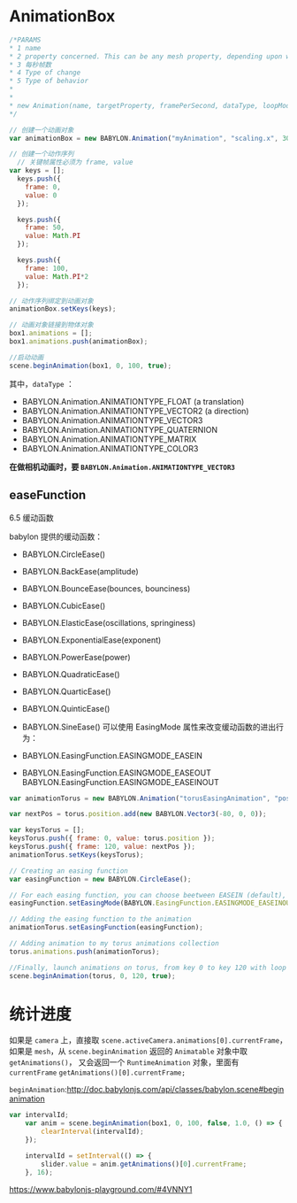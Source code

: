 # AnimationBox

```js
/*PARAMS
* 1 name
* 2 property concerned. This can be any mesh property, depending upon what you want to change. Here we want to scale an object on the X axis, so it will be “scaling.x”.
* 3 每秒帧数
* 4 Type of change
* 5 Type of behavior
*
*
* new Animation(name, targetProperty, framePerSecond, dataType, loopMode, enableBlending)
*/

// 创建一个动画对象
var animationBox = new BABYLON.Animation("myAnimation", "scaling.x", 30, BABYLON.Animation.ANIMATIONTYPE_FLOAT, BABYLON.Animation.ANIMATIONLOOPMODE_CYCLE);

// 创建一个动作序列
  // 关键帧属性必须为 frame, value
var keys = []; 
  keys.push({
    frame: 0,
    value: 0
  });

  keys.push({
    frame: 50,
    value: Math.PI
  });

  keys.push({
    frame: 100,
    value: Math.PI*2
  });

// 动作序列绑定到动画对象
animationBox.setKeys(keys);

// 动画对象链接到物体对象
box1.animations = [];
box1.animations.push(animationBox);

//启动动画
scene.beginAnimation(box1, 0, 100, true);
```

其中，`dataType` ：

- BABYLON.Animation.ANIMATIONTYPE_FLOAT (a translation)
- BABYLON.Animation.ANIMATIONTYPE_VECTOR2 (a direction)
- BABYLON.Animation.ANIMATIONTYPE_VECTOR3
- BABYLON.Animation.ANIMATIONTYPE_QUATERNION
- BABYLON.Animation.ANIMATIONTYPE_MATRIX
- BABYLON.Animation.ANIMATIONTYPE_COLOR3

**在做相机动画时，要 `BABYLON.Animation.ANIMATIONTYPE_VECTOR3`**

## easeFunction
6.5 缓动函数

babylon 提供的缓动函数：

- BABYLON.CircleEase()
- BABYLON.BackEase(amplitude)
- BABYLON.BounceEase(bounces, bounciness)
- BABYLON.CubicEase()
- BABYLON.ElasticEase(oscillations, springiness)
- BABYLON.ExponentialEase(exponent)
- BABYLON.PowerEase(power)
- BABYLON.QuadraticEase()
- BABYLON.QuarticEase()
- BABYLON.QuinticEase()
- BABYLON.SineEase()
可以使用 EasingMode 属性来改变缓动函数的进出行为：

- BABYLON.EasingFunction.EASINGMODE_EASEIN
- BABYLON.EasingFunction.EASINGMODE_EASEOUT
 BABYLON.EasingFunction.EASINGMODE_EASEINOUT

```js
var animationTorus = new BABYLON.Animation("torusEasingAnimation", "position", 30, BABYLON.Animation.ANIMATIONTYPE_VECTOR3, BABYLON.Animation.ANIMATIONLOOPMODE_CYCLE);

var nextPos = torus.position.add(new BABYLON.Vector3(-80, 0, 0));

var keysTorus = [];
keysTorus.push({ frame: 0, value: torus.position });
keysTorus.push({ frame: 120, value: nextPos });
animationTorus.setKeys(keysTorus);

// Creating an easing function
var easingFunction = new BABYLON.CircleEase();

// For each easing function, you can choose beetween EASEIN (default), EASEOUT, EASEINOUT
easingFunction.setEasingMode(BABYLON.EasingFunction.EASINGMODE_EASEINOUT);

// Adding the easing function to the animation
animationTorus.setEasingFunction(easingFunction);

// Adding animation to my torus animations collection
torus.animations.push(animationTorus);

//Finally, launch animations on torus, from key 0 to key 120 with loop activated
scene.beginAnimation(torus, 0, 120, true);
```


# 统计进度
如果是 `camera` 上，直接取 `scene.activeCamera.animations[0].currentFrame`，
如果是 `mesh`，从 `scene.beginAnimation` 返回的 `Animatable` 对象中取 `getAnimations()`，
又会返回一个 `RuntimeAnimation` 对象，里面有 `currentFrame`
`getAnimations()[0].currentFrame;`

`beginAnimation`:http://doc.babylonjs.com/api/classes/babylon.scene#beginanimation

```js
var intervalId;
    var anim = scene.beginAnimation(box1, 0, 100, false, 1.0, () => {
        clearInterval(intervalId);
    });

    intervalId = setInterval(() => {
        slider.value = anim.getAnimations()[0].currentFrame;
    }, 16);
```
https://www.babylonjs-playground.com/#4VNNY1